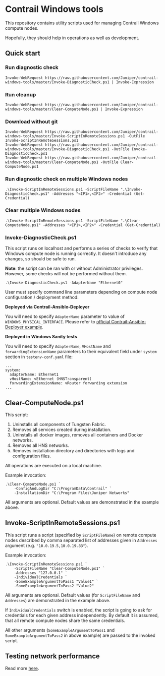 # Contrail Windows tools

This repository contains utility scripts used for managing Contrail Windows compute nodes.

Hopefully, they should help in operations as well as development.

## Quick start

### Run diagnostic check

```
Invoke-WebRequest https://raw.githubusercontent.com/Juniper/contrail-windows-tools/master/Invoke-DiagnosticCheck.ps1 | Invoke-Expression
```

### Run cleanup

```
Invoke-WebRequest https://raw.githubusercontent.com/Juniper/contrail-windows-tools/master/Clear-ComputeNode.ps1 | Invoke-Expression
```

### Download without git

```
Invoke-WebRequest https://raw.githubusercontent.com/Juniper/contrail-windows-tools/master/Invoke-ScriptInRemoteSessions.ps1 -OutFile Invoke-ScriptInRemoteSessions.ps1
Invoke-WebRequest https://raw.githubusercontent.com/Juniper/contrail-windows-tools/master/Invoke-DiagnosticCheck.ps1 -OutFile Invoke-DiagnosticCheck.ps1
Invoke-WebRequest https://raw.githubusercontent.com/Juniper/contrail-windows-tools/master/Clear-ComputeNode.ps1 -OutFile Clear-ComputeNode.ps1
```

### Run diagnostic check on multiple Windows nodes

```
.\Invoke-ScriptInRemoteSessions.ps1 -ScriptFileName ".\Invoke-DiagnosticCheck.ps1" -Addresses "<IP1>,<IP2>" -Credential (Get-Credential)
```

### Clear multiple Windows nodes

```
.\Invoke-ScriptInRemoteSessions.ps1 -ScriptFileName ".\Clear-ComputeNode.ps1" -Addresses "<IP1>,<IP2>" -Credential (Get-Credential)
```

### Invoke-DiagnosticCheck.ps1

This script runs on localhost and performs a series of checks to verify that Windows compute node
is running correctly. It doesn't introduce any changes, so should be safe to run.

**Note**: the script can be ran with or without Administrator privileges. However, some checks
will not be performed without them.

```
.\Invoke-DiagnosticCheck.ps1 -AdapterName "Ethernet0"
```

User must specify command line parameters depending on compute node configuration / deployment
method.

**Deployed via Contrail-Ansible-Deployer**

You will need to specify `AdapterName` parameter to value of `WINDOWS_PHYSICAL_INTERFACE`.
Please refer to [official Contrail-Ansible-Deployer example](https://github.com/codilime/contrail-ansible-deployer/blob/master/config/instances.yaml.bms_win_example).

**Deployed in Windows Sanity tests**

You will need to specify `AdapterName`, `VHostName` and `forwardingExtensionName` parameters to
their equivalent field under `system` section in `testenv-conf.yaml` file:

```
...
system:
  adapterName: Ethernet1
  vHostName: vEthernet (HNSTransparent)
  forwardingExtensionName: vRouter forwarding extension
...
```
## Clear-ComputeNode.ps1

This script:

1. Uninstalls all components of Tungsten Fabric.
2. Removes all services created during installation.
3. Uninstalls all docker images, removes all containers and Docker networks.
4. Removes all HNS networks.
5. Removes installation directory and directories with logs and configuration files.

All operations are executed on a local machine.

Example invocation:
```
.\Clear-ComputeNode.ps1 `
    -ConfigAndLogDir "C:\ProgramData\Contrail" `
    -InstallationDir "C:\Program Files\Juniper Networks"
```

All arguments are optional. Default values are demonstrated in the example above.

## Invoke-ScriptInRemoteSessions.ps1

This script runs a script (specified by `ScriptFileName`) on remote compute nodes described by comma separated list of addresses given in `Addresses` argument (e.g. `"10.0.19.5,10.0.19.83"`).

Example invocation:
```
.\Invoke-ScriptInRemoteSessions.ps1 `
    -ScriptFileName "Clear-ComputeNode.ps1" `
    -Addresses "127.0.0.1" `
    -IndividualCredentials `
    -SomeExampleArgumentToPass1 "Value1" `
    -SomeExampleArgumentToPass2 "Value2"
```

All arguments are optional. Default values (for `ScriptFileName` and `Addresses`) are demonstrated in the example above.

If `IndividualCredentials` switch is enabled, the script is going to ask for credentials for each given address independently. By default it is assumed, that all remote compute nodes share the same credentials.

All other arguments (`SomeExampleArgumentToPass1` and `SomeExampleArgumentToPass2` in above example) are passed to the invoked script.

## Testing network performance

Read more [here](PerformanceTesting/README.md).
